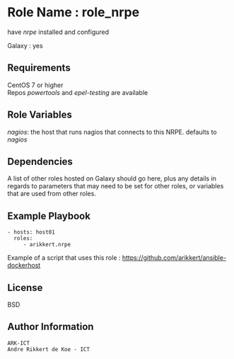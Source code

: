 Role Name : role_nrpe
=========

have *nrpe* installed and configured

Galaxy : yes

Requirements
------------

CentOS 7 or higher   
Repos *powertools* and *epel-testing* are available   

Role Variables
--------------

*nagios*: the host that runs nagios that connects to this NRPE. defaults to *nagios*

Dependencies
------------

A list of other roles hosted on Galaxy should go here, plus any details in regards to parameters that may need to be set for other roles, or variables that are used from other roles.

Example Playbook
----------------

    - hosts: host01
      roles:
         - arikkert.nrpe

Example of a script that uses this role : https://github.com/arikkert/ansible-dockerhost

License
-------

BSD

Author Information
------------------

    ARK-ICT
    Andre Rikkert de Koe - ICT
